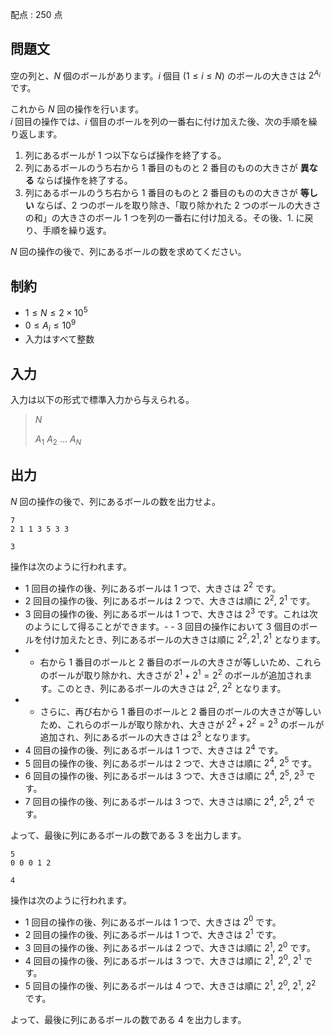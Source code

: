 配点 : $250$ 点

## 問題文

空の列と、$N$ 個のボールがあります。$i$ 個目 $(1\leq i\leq N)$ のボールの大きさは $2^{A_i}$ です。

これから $N$ 回の操作を行います。<br>
$i$ 回目の操作では、$i$ 個目のボールを列の一番右に付け加えた後、次の手順を繰り返します。

1. 列にあるボールが $1$ つ以下ならば操作を終了する。
2. 列にあるボールのうち右から $1$ 番目のものと $2$ 番目のものの大きさが **異なる** ならば操作を終了する。
3. 列にあるボールのうち右から $1$ 番目のものと $2$ 番目のものの大きさが **等しい** ならば、$2$ つのボールを取り除き、「取り除かれた $2$ つのボールの大きさの和」の大きさのボール $1$ つを列の一番右に付け加える。その後、1. に戻り、手順を繰り返す。

$N$ 回の操作の後で、列にあるボールの数を求めてください。

## 制約

- $1\leq N \leq 2\times 10^5$
- $0\leq A_i\leq 10^9$
- 入力はすべて整数

## 入力

入力は以下の形式で標準入力から与えられる。

> $N$
> 
> $A_1$ $A_2$ $\ldots$ $A_N$

## 出力

$N$ 回の操作の後で、列にあるボールの数を出力せよ。

```input1
7
2 1 1 3 5 3 3
```

```output1
3
```

操作は次のように行われます。

- $1$ 回目の操作の後、列にあるボールは $1$ つで、大きさは $2^2$ です。
- $2$ 回目の操作の後、列にあるボールは $2$ つで、大きさは順に $2^2$, $2^1$ です。
- $3$ 回目の操作の後、列にあるボールは $1$ つで、大きさは $2^3$ です。これは次のようにして得ることができます。-   - $3$ 回目の操作において $3$ 個目のボールを付け加えたとき、列にあるボールの大きさは順に $2^2,2^1,2^1$ となります。
-   - 右から $1$ 番目のボールと $2$ 番目のボールの大きさが等しいため、これらのボールが取り除かれ、大きさが $2^1+2^1=2^2$ のボールが追加されます。このとき、列にあるボールの大きさは $2^2$, $2^2$ となります。
-   - さらに、再び右から $1$ 番目のボールと $2$ 番目のボールの大きさが等しいため、これらのボールが取り除かれ、大きさが $2^2+2^2=2^3$ のボールが追加され、列にあるボールの大きさは $2^3$ となります。
- $4$ 回目の操作の後、列にあるボールは $1$ つで、大きさは $2^4$ です。
- $5$ 回目の操作の後、列にあるボールは $2$ つで、大きさは順に $2^4$, $2^5$ です。
- $6$ 回目の操作の後、列にあるボールは $3$ つで、大きさは順に $2^4$, $2^5$, $2^3$ です。
- $7$ 回目の操作の後、列にあるボールは $3$ つで、大きさは順に $2^4$, $2^5$, $2^4$ です。

よって、最後に列にあるボールの数である $3$ を出力します。

```input2
5
0 0 0 1 2
```

```output2
4
```

操作は次のように行われます。

- $1$ 回目の操作の後、列にあるボールは $1$ つで、大きさは $2^0$ です。
- $2$ 回目の操作の後、列にあるボールは $1$ つで、大きさは $2^1$ です。
- $3$ 回目の操作の後、列にあるボールは $2$ つで、大きさは順に $2^1$, $2^0$ です。
- $4$ 回目の操作の後、列にあるボールは $3$ つで、大きさは順に $2^1$, $2^0$, $2^1$ です。
- $5$ 回目の操作の後、列にあるボールは $4$ つで、大きさは順に $2^1$, $2^0$, $2^1$, $2^2$ です。

よって、最後に列にあるボールの数である $4$ を出力します。
